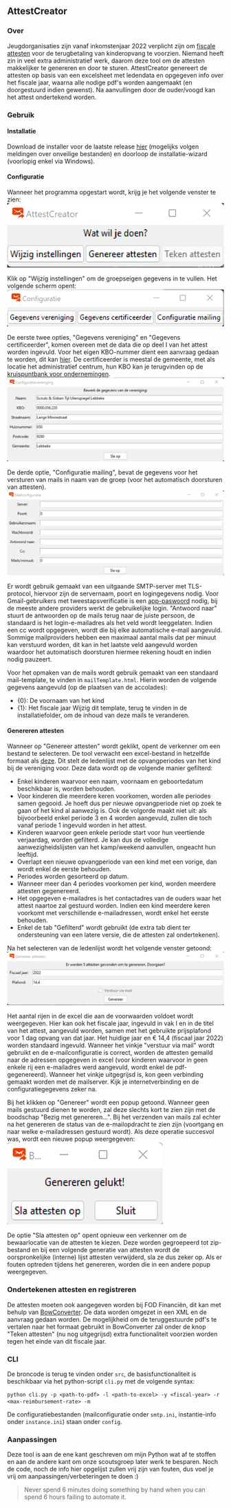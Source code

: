 ## AttestCreator
### Over
Jeugdorganisaties zijn vanaf inkomstenjaar 2022 verplicht zijn om [fiscale attesten](https://financien.belgium.be/nl/E-services/Belcotaxonweb/technische-documentatie) 
voor de terugbetaling van kinderopvang te voorzien. Niemand heeft zin in veel extra administratief werk,
daarom deze tool om de attesten makkelijker te genereren en door te sturen. AttestCreator genereert de attesten 
op basis van een excelsheet met ledendata en opgegeven info over het fiscale jaar, waarna alle nodige pdf's worden 
aangemaakt (en doorgestuurd indien gewenst). Na aanvullingen door de ouder/voogd kan het attest ondertekend worden.

### Gebruik
#### Installatie
Download de installer voor de laatste release [hier](https://github.com/rokeppen/attestCreator/releases/download/v2/v2.zip) 
(mogelijks volgen meldingen over onveilige bestanden) en doorloop de installatie-wizard (voorlopig enkel via Windows). 

#### Configuratie
Wanneer het programma opgestart wordt, krijg je het volgende venster te zien:
![front](src/resources/img/front.png)

Klik op "Wijzig instellingen" om de groepseigen gegevens in te vullen. Het volgende scherm opent:
![config](src/resources/img/config.png)

De eerste twee opties, "Gegevens vereniging" en "Gegevens certificeerder", komen overeen met de data die
op deel I van het attest worden ingevuld. Voor het eigen KBO-nummer dient een aanvraag gedaan te worden,
dit kan [hier](https://financien.belgium.be/nl/E-services/Belcotaxonweb/hoe-toegang-krijgen-tot-belcotax-on-web#q3).
De certificeerder is meestal de gemeente, met als locatie het administratief centrum, hun KBO kan je 
terugvinden op de [kruispuntbank voor ondernemingen](https://kbopub.economie.fgov.be/kbopub/zoeknaamfonetischform.html).
![data](src/resources/img/data.png)

De derde optie, "Configuratie mailing", bevat de gegevens voor het versturen van mails in naam van de groep
(voor het automatisch doorsturen van attesten). 
![smtp](src/resources/img/smtp.png)

Er wordt gebruik gemaakt van een uitgaande SMTP-server met TLS-protocol, hiervoor zijn de servernaam, poort en logingegevens nodig.
Voor Gmail-gebruikers met tweestapsverificatie is een [app-paswoord](https://support.google.com/accounts/answer/185833) nodig, 
bij de meeste andere providers werkt de gebruikelijke login. "Antwoord naar" stuurt de antwoorden op de mails terug naar
de juiste persoon, de standaard is het login-e-mailadres als het veld wordt leeggelaten. Indien een cc wordt opgegeven, 
wordt die bij elke automatische e-mail aangevuld. Sommige mailproviders hebben een maximaal aantal mails dat per minuut 
kan verstuurd worden, dit kan in het laatste veld aangevuld worden waardoor het automatisch doorsturen hiermee rekening houdt 
en indien nodig pauzeert.

Voor het opmaken van de mails wordt gebruik gemaakt van een standaard mail-template, te vinden in ```mailTemplate.html```.
Hierin worden de volgende gegevens aangevuld (op de plaatsen van de accolades):
- {0}: De voornaam van het kind
- {1}: Het fiscale jaar
Wijzig dit template, terug te vinden in de installatiefolder, om de inhoud van deze mails te veranderen.

#### Genereren attesten
Wanneer op "Genereer attesten" wordt geklikt, opent de verkenner om een bestand te selecteren.
De tool verwacht een excel-bestand in hetzelfde formaat als [deze](https://github.com/rokeppen/AttestCreator/raw/master/resources/lijst.xlsx).
Dit stelt de ledenlijst met de opvangperiodes van het kind bij de vereniging voor. Deze data wordt op de volgende manier gefilterd:
- Enkel kinderen waarvoor een naam, voornaam en geboortedatum beschikbaar is, worden behouden.
- Voor kinderen die meerdere keren voorkomen, worden alle periodes samen gegooid. Je hoeft dus per nieuwe opvangperiode 
niet op zoek te gaan of het kind al aanwezig is. Ook de volgorde maakt niet uit: als bijvoorbeeld enkel periode 3 en 4 worden aangevuld, 
zullen die toch vanaf periode 1 ingevuld worden in het attest.
- Kinderen waarvoor geen enkele periode start voor hun veertiende verjaardag, worden gefilterd. 
Je kan dus de volledige aanwezigheidslijsten van het kamp/weekend aanvullen, ongeacht hun leeftijd.
- Overlapt een nieuwe opvangperiode van een kind met een vorige, dan wordt enkel de eerste behouden.
- Periodes worden gesorteerd op datum.
- Wanneer meer dan 4 periodes voorkomen per kind, worden meerdere attesten gegenereerd.
- Het opgegeven e-mailadres is het contactadres van de ouders waar het attest naartoe zal gestuurd worden. 
Indien een kind meerdere keren voorkomt met verschillende e-mailadressen, wordt enkel het eerste behouden.
- Enkel de tab "Gefilterd" wordt gebruikt (de extra tab dient ter ondersteuning van een latere versie, die de attesten zal ondertekenen).

Na het selecteren van de ledenlijst wordt het volgende venster getoond:
![generate](src/resources/img/generate.png)

Het aantal rijen in de excel die aan de voorwaarden voldoet wordt weergegeven. Hier kan ook het fiscale jaar, ingevuld in vak I 
en in de titel van het attest, aangevuld worden, samen met het gebruikte prijsplafond voor 1 dag opvang van dat jaar. 
Het huidige jaar en € 14,4 (fiscaal jaar 2022) worden standaard ingevuld. Wanneer het vinkje "verstuur via mail" wordt gebruikt en de e-mailconfiguratie is correct,
worden de attesten gemaild naar de adressen opgegeven in excel (voor kinderen waarvoor in geen enkele rij een e-mailadres werd aangevuld, 
wordt enkel de pdf-gegenereerd). Wanneer het vinkje uitgegrijsd is, kon geen verbinding gemaakt worden met de mailserver.
Kijk je internetverbinding en de configuratiegegevens zeker na.

Bij het klikken op "Genereer" wordt een popup getoond. Wanneer geen mails gestuurd dienen te worden,
zal deze slechts kort te zien zijn met de boodschap "Bezig met genereren...". Bij het verzenden van mails zal 
echter na het genereren de status van de e-mailopdracht te zien zijn (voortgang en naar welke e-mailadressen gestuurd wordt).
Als deze operatie succesvol was, wordt een nieuwe popup weergegeven:
![success](src/resources/img/success.png)

De optie "Sla attesten op" opent opnieuw een verkenner om de bewaarlocatie van de attesten te kiezen.
Deze worden gegroepeerd tot zip-bestand en bij een volgende generatie van attesten wordt de oorspronkelijke
(interne) lijst attesten verwijderd, sla ze dus zeker op. Als er fouten optreden tijdens het genereren, 
worden die in een andere popup weergegeven.

### Ondertekenen attesten en registreren
De attesten moeten ook aangegeven worden bij FOD Financiën, dit kan met behulp van 
[BowConverter](https://financien.belgium.be/sites/default/files/downloads/161-BowConvert86-2022.zip).
De data worden omgezet in een XML en de aanvraag gedaan worden. De mogelijkheid om de teruggestuurde pdf's 
te vertalen naar het formaat gebruikt in BowConverter zal onder de knop "Teken attesten" (nu nog uitgegrijsd) 
extra functionaliteit voorzien worden tegen het einde van dit fiscale jaar.

### CLI
De broncode is terug te vinden onder ```src```, de basisfunctionaliteit is beschikbaar via het python-script 
```cli.py``` met de volgende syntax:
```
python cli.py -p <path-to-pdf> -l <path-to-excel> -y <fiscal-year> -r <max-reimbursement-rate> -m
```
De configuratiebestanden (mailconfiguratie onder ```smtp.ini```, instantie-info onder ```instance.ini```)
staan onder ```config```.

### Aanpassingen
Deze tool is aan de ene kant geschreven om mijn Python wat af te stoffen en aan de andere kant om onze scoutsgroep later werk te besparen.
Noch de code, noch de info hier opgelijst zullen vrij zijn van fouten, dus voel je vrij om aanpassingen/verbeteringen te doen :)
> Never spend 6 minutes doing something by hand when you can spend 6 hours failing to automate it.

